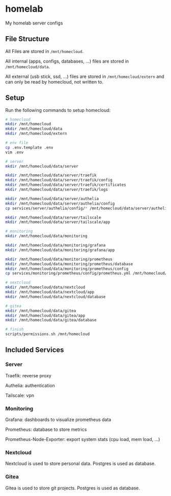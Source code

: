 # homelab
My homelab server configs

## File Structure

All Files are stored in `/mnt/homecloud`.

All internal (apps, configs, databases, ...) files are stored in `/mnt/homecloud/data`.

All external (usb stick, ssd, ...) files are stored in `/mnt/homecloud/extern` and can only be read by homecloud, not written to.

## Setup

Run the following commands to setup homecloud:

```bash
# homecloud
mkdir /mnt/homecloud
mkdir /mnt/homecloud/data
mkdir /mnt/homecloud/extern

# env file
cp .env.template .env
vim .env

# server
mkdir /mnt/homecloud/data/server

mkdir /mnt/homecloud/data/server/traefik
mkdir /mnt/homecloud/data/server/traefik/config
mkdir /mnt/homecloud/data/server/traefik/certificates
mkdir /mnt/homecloud/data/server/traefik/logs

mkdir /mnt/homecloud/data/server/authelia
mkdir /mnt/homecloud/data/server/authelia/config
cp services/server/authelia/config/* /mnt/homecloud/data/server/authelia/config

mkdir /mnt/homecloud/data/server/tailscale
mkdir /mnt/homecloud/data/server/tailscale/app

# monitoring
mkdir /mnt/homecloud/data/monitoring

mkdir /mnt/homecloud/data/monitoring/grafana
mkdir /mnt/homecloud/data/monitoring/grafana/app

mkdir /mnt/homecloud/data/monitoring/prometheus
mkdir /mnt/homecloud/data/monitoring/prometheus/database
mkdir /mnt/homecloud/data/monitoring/prometheus/config
cp services/monitoring/prometheus/config/prometheus.yml /mnt/homecloud/data/monitoring/prometheus/config

# nextcloud
mkdir /mnt/homecloud/data/nextcloud
mkdir /mnt/homecloud/data/nextcloud/app
mkdir /mnt/homecloud/data/nextcloud/database

# gitea
mkdir /mnt/homecloud/data/gitea
mkdir /mnt/homecloud/data/gitea/app
mkdir /mnt/homecloud/data/gitea/database

# finish
scripts/permissions.sh /mnt/homecloud

```

## Included Services

### Server

Traefik: reverse proxy

Authelia: authentication

Tailscale: vpn

### Monitoring

Grafana: dashboards to visualize prometheus data

Prometheus: database to store metrics

Prometheus-Node-Exporter: export system stats (cpu load, mem load, ...)

### Nextcloud

Nextcloud is used to store personal data. Postgres is used as database.

### Gitea

Gitea is used to store git projects. Postgres is used as database.
